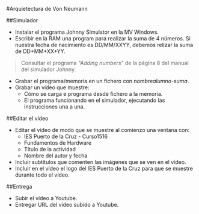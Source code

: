
#Arquietectura de Von Neumann

##Simulador
* Instalar el programa Johnny Simulator en la MV Windows.
* Escribir en la RAM una program para realizar la suma de 4 números. Si nuestra fecha
de nacimiento es DD/MM/XXYY, debemos relizar la suma de DD+MM+XX+YY.

> Consultar el programa *"Adding numbers"* de la página 8 del manual del simulador Johnny.

* Grabar el programa/memoria en un fichero con *nombrealumno-suma*.
* Grabar un vídeo que muestre:
    * Cómo se carga e programa desde fichero a la memoria.
    * El programa funcionando en el simulador, ejecutando las instrucciones una a una.

##Editar el vídeo
* Editar el vídeo de modo que se muestre al comienzo una ventana con:
    * IES Puerto de la Cruz - Curso1516
    * Fundamentos de Hardware
    * Título de la actividad
    * Nombre del autor y fecha
* Incluir subtítulos que comenten las imágenes que se ven en el vídeo.
* Incluir en el vídeo el logo del IES Puerto de la Cruz para que se muestre durante todo el vídeo.

##Entrega
* Subir el vídeo a Youtube.
* Entregar URL del vídeo subido a Youtube.
